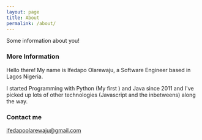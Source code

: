 ```yaml
---
layout: page
title: About
permalink: /about/
---
```


Some information about you!

### More Information

Hello there! My name is Ifedapo Olarewaju, a Software Engineer based in Lagos Nigeria.

I started Programming with Python (My first ) and Java since 2011 and I've picked up lots of other technologies (Javascript and the inbetweens) along the way.

### Contact me

[ifedapoolarewaju@gmail.com](mailto:ifedapoolarewaju@gmail.com)
